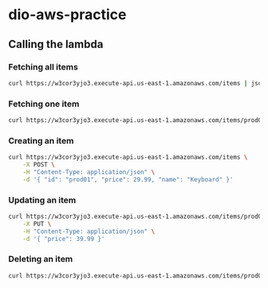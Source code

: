 # dio-aws-practice

## Calling the lambda

### Fetching all items

```sh
curl https://w3cor3yjo3.execute-api.us-east-1.amazonaws.com/items | json_pp
```

### Fetching one item

```sh
curl https://w3cor3yjo3.execute-api.us-east-1.amazonaws.com/items/prod01 | json_pp
```

### Creating an item

```sh
curl https://w3cor3yjo3.execute-api.us-east-1.amazonaws.com/items \
    -X POST \
    -H "Content-Type: application/json" \
    -d '{ "id": "prod01", "price": 29.99, "name": "Keyboard" }'
```

### Updating an item

```sh
curl https://w3cor3yjo3.execute-api.us-east-1.amazonaws.com/items/prod01 \
    -X PUT \
    -H "Content-Type: application/json" \
    -d '{ "price": 39.99 }'
```

### Deleting an item

```sh
curl https://w3cor3yjo3.execute-api.us-east-1.amazonaws.com/items/prod01 -X DELETE
```
